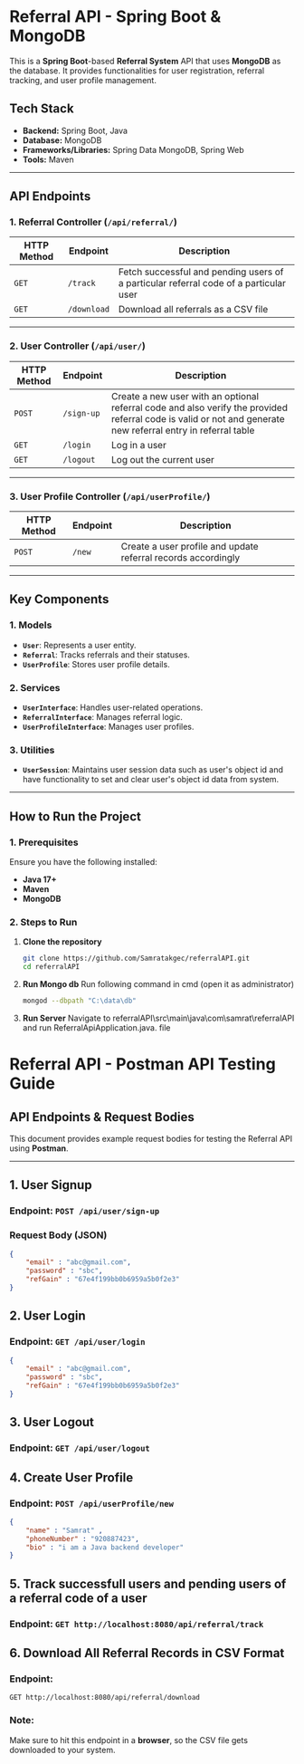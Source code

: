# Referral API - Spring Boot & MongoDB

This is a **Spring Boot**-based **Referral System** API that uses **MongoDB** as the database. It provides functionalities for user registration, referral tracking, and user profile management.

## Tech Stack
- **Backend:** Spring Boot, Java
- **Database:** MongoDB
- **Frameworks/Libraries:** Spring Data MongoDB, Spring Web
- **Tools:** Maven

---

## API Endpoints

### 1. Referral Controller (`/api/referral/`)
| HTTP Method | Endpoint       | Description |
|-------------|--------------|-------------|
| `GET`       | `/track`       | Fetch successful and pending users of a particular referral code of a particular user |
| `GET`       | `/download`    | Download all referrals as a CSV file |

---

### 2. User Controller (`/api/user/`)
| HTTP Method | Endpoint       | Description |
|-------------|--------------|-------------|
| `POST`      | `/sign-up`     | Create a new user with an optional referral code and also verify the provided referral code is valid or not and generate new referral entry in referral table |
| `GET`       | `/login`       | Log in a user |
| `GET`       | `/logout`      | Log out the current user |

---

### 3. User Profile Controller (`/api/userProfile/`)
| HTTP Method | Endpoint       | Description |
|-------------|--------------|-------------|
| `POST`      | `/new`         | Create a user profile and update referral records accordingly |

---

## Key Components

### 1. Models
- **`User`**: Represents a user entity.
- **`Referral`**: Tracks referrals and their statuses.
- **`UserProfile`**: Stores user profile details.

### 2. Services
- **`UserInterface`**: Handles user-related operations.
- **`ReferralInterface`**: Manages referral logic.
- **`UserProfileInterface`**: Manages user profiles.

### 3. Utilities
- **`UserSession`**: Maintains user session data such as user's object id and have functionality to set and clear user's object id data from system.

---

## How to Run the Project

### 1. Prerequisites
Ensure you have the following installed:
- **Java 17+**
- **Maven**
- **MongoDB**

### 2. Steps to Run
1. **Clone the repository**
   ```bash
   git clone https://github.com/Samratakgec/referralAPI.git
   cd referralAPI
2. **Run Mongo db**
   Run following command in cmd (open it as administrator)
   ``` bash
   mongod --dbpath "C:\data\db"
3. **Run Server**
   Navigate to referralAPI\src\main\java\com\samrat\referralAPI and run ReferralApiApplication.java. file

# Referral API - Postman API Testing Guide

## API Endpoints & Request Bodies

This document provides example request bodies for testing the Referral API using **Postman**.

---

## **1. User Signup**
### **Endpoint:** `POST /api/user/sign-up`
### **Request Body (JSON)**
```json
{
    "email" : "abc@gmail.com",
    "password" : "sbc",
    "refGain" : "67e4f199bb0b6959a5b0f2e3"
}
```
## **2. User Login**
### **Endpoint:** `GET /api/user/login`
```json
{
    "email" : "abc@gmail.com",
    "password" : "sbc",
    "refGain" : "67e4f199bb0b6959a5b0f2e3"
}
```
## **3. User Logout**
### **Endpoint:** `GET /api/user/logout`

## **4. Create User Profile**
### **Endpoint:** `POST /api/userProfile/new`  
 
```json
{
    "name" : "Samrat" ,
    "phoneNumber" : "920887423",
    "bio" : "i am a Java backend developer"
}
```
## **5. Track successfull users and pending users of a referral code of a user**
### **Endpoint:** `GET http://localhost:8080/api/referral/track`  

## 6. Download All Referral Records in CSV Format  

### **Endpoint:**  
`GET http://localhost:8080/api/referral/download`  

### **Note:**  
Make sure to hit this endpoint in a **browser**, so the CSV file gets downloaded to your system.  

